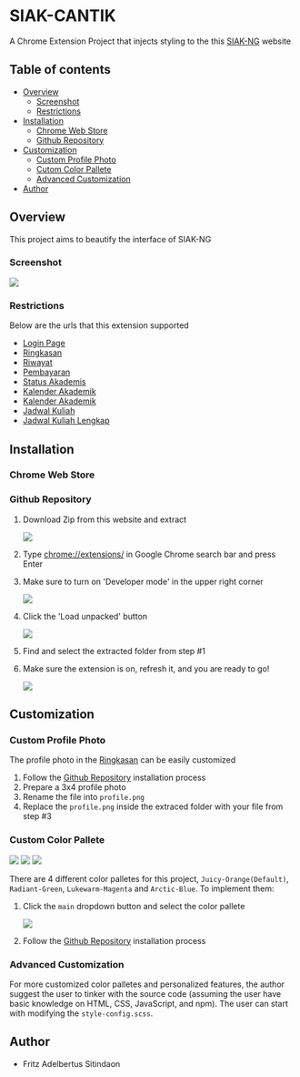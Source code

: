 # SIAK-CANTIK

A Chrome Extension Project that injects styling to the this [SIAK-NG](https://academic.ui.ac.id/main/Authentication/) website

## Table of contents

- [Overview](#overview)
  - [Screenshot](#screenshot)
  - [Restrictions](#restrictions)
- [Installation](#installation)
  - [Chrome Web Store](#chrome-web-store)
  - [Github Repository](#github-repository)
- [Customization](#customization)
  - [Custom Profile Photo](#custom-profile-photo)
  - [Cutom Color Pallete](#custom-color-pallete)
  - [Advanced Customization](#advanced-customization)
- [Author](#author)

## Overview

This project aims to beautify the interface of SIAK-NG

### Screenshot

![](./README/screenshots/preview-jo.png)

### Restrictions
Below are the urls that this extension supported
- [Login Page](https://academic.ui.ac.id/main/Authentication/)
- [Ringkasan](https://academic.ui.ac.id/main/Academic/Summary)
- [Riwayat](https://academic.ui.ac.id/main/Academic/HistoryByTerm)
- [Pembayaran](https://academic.ui.ac.id/main/Academic/Payment)
- [Status Akademis](https://academic.ui.ac.id/main/Academic/StatusList)
- [Kalender Akademik](https://academic.ui.ac.id/main/Academic/StatusList)
- [Kalender Akademik](https://academic.ui.ac.id/main/CalendarUI/Index)
- [Jadwal Kuliah](https://academic.ui.ac.id/main/Schedule/Index)
- [Jadwal Kuliah Lengkap](https://academic.ui.ac.id/main/Schedule/IndexOthers)

## Installation

### Chrome Web Store

### Github Repository

1. Download Zip from this website and extract

   ![](./README/installation/3.png)
2. Type [chrome://extensions/](chrome://extensions/) in Google Chrome search bar and press Enter
3. Make sure to turn on 'Developer mode' in the upper right corner

   ![](./README/installation/1.png)

4. Click the 'Load unpacked' button

    ![](./README/installation/2.png)

5. Find and select the extracted folder from step #1
6. Make sure the extension is on, refresh it, and you are ready to go!

    ![](./README/installation/4.png)

## Customization

### Custom Profile Photo
The profile photo in the [Ringkasan](https://academic.ui.ac.id/main/Academic/Summary) can be easily customized

1. Follow the [Github Repository](#github-repository) installation process
2. Prepare a 3x4 profile photo
3. Rename the file into `profile.png`
4. Replace the `profile.png` inside the extraced folder with your file from step #3

### Custom Color Pallete
![](./README/screenshots/preview-rg.png)
![](./README/screenshots/preview-lm.png)
![](./README/screenshots/preview-ab.png)

There are 4 different color palletes for this project, `Juicy-Orange(Default)`, `Radiant-Green`, `Lukewarm-Magenta` and `Arctic-Blue`.
To implement them:
1. Click the `main` dropdown button and select the color pallete

    ![](./README/installation/5.png)
2. Follow the [Github Repository](#github-repository) installation process

### Advanced Customization
For more customized color palletes and personalized features, the author suggest the user to tinker with the source code (assuming the user have basic knowledge on HTML, CSS, JavaScript, and npm). The user can start with modifying the `style-config.scss`.

## Author

- Fritz Adelbertus Sitindaon 
